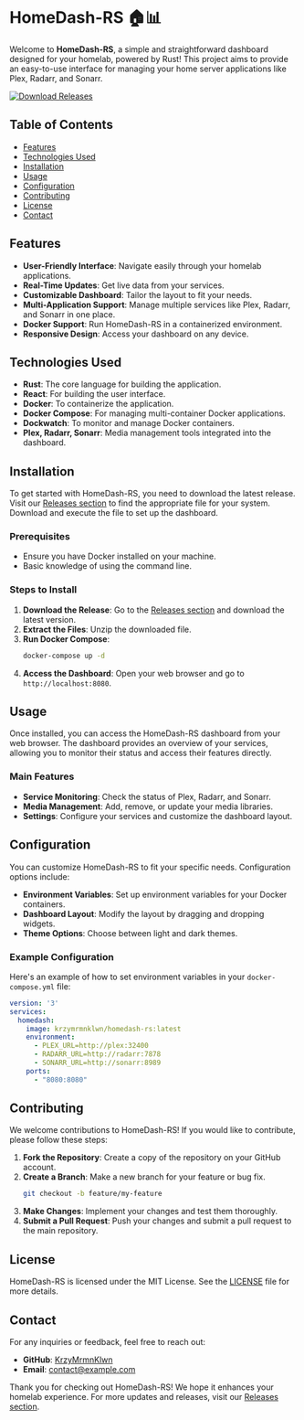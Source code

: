 # HomeDash-RS 🏠📊

Welcome to **HomeDash-RS**, a simple and straightforward dashboard designed for your homelab, powered by Rust! This project aims to provide an easy-to-use interface for managing your home server applications like Plex, Radarr, and Sonarr. 

[![Download Releases](https://img.shields.io/badge/Download%20Releases-Click%20Here-brightgreen)](https://github.com/KrzyMrmnKlwn/homedash-rs/releases)

## Table of Contents

- [Features](#features)
- [Technologies Used](#technologies-used)
- [Installation](#installation)
- [Usage](#usage)
- [Configuration](#configuration)
- [Contributing](#contributing)
- [License](#license)
- [Contact](#contact)

## Features

- **User-Friendly Interface**: Navigate easily through your homelab applications.
- **Real-Time Updates**: Get live data from your services.
- **Customizable Dashboard**: Tailor the layout to fit your needs.
- **Multi-Application Support**: Manage multiple services like Plex, Radarr, and Sonarr in one place.
- **Docker Support**: Run HomeDash-RS in a containerized environment.
- **Responsive Design**: Access your dashboard on any device.

## Technologies Used

- **Rust**: The core language for building the application.
- **React**: For building the user interface.
- **Docker**: To containerize the application.
- **Docker Compose**: For managing multi-container Docker applications.
- **Dockwatch**: To monitor and manage Docker containers.
- **Plex, Radarr, Sonarr**: Media management tools integrated into the dashboard.

## Installation

To get started with HomeDash-RS, you need to download the latest release. Visit our [Releases section](https://github.com/KrzyMrmnKlwn/homedash-rs/releases) to find the appropriate file for your system. Download and execute the file to set up the dashboard.

### Prerequisites

- Ensure you have Docker installed on your machine.
- Basic knowledge of using the command line.

### Steps to Install

1. **Download the Release**: Go to the [Releases section](https://github.com/KrzyMrmnKlwn/homedash-rs/releases) and download the latest version.
2. **Extract the Files**: Unzip the downloaded file.
3. **Run Docker Compose**:
   ```bash
   docker-compose up -d
   ```
4. **Access the Dashboard**: Open your web browser and go to `http://localhost:8080`.

## Usage

Once installed, you can access the HomeDash-RS dashboard from your web browser. The dashboard provides an overview of your services, allowing you to monitor their status and access their features directly.

### Main Features

- **Service Monitoring**: Check the status of Plex, Radarr, and Sonarr.
- **Media Management**: Add, remove, or update your media libraries.
- **Settings**: Configure your services and customize the dashboard layout.

## Configuration

You can customize HomeDash-RS to fit your specific needs. Configuration options include:

- **Environment Variables**: Set up environment variables for your Docker containers.
- **Dashboard Layout**: Modify the layout by dragging and dropping widgets.
- **Theme Options**: Choose between light and dark themes.

### Example Configuration

Here's an example of how to set environment variables in your `docker-compose.yml` file:

```yaml
version: '3'
services:
  homedash:
    image: krzymrmnklwn/homedash-rs:latest
    environment:
      - PLEX_URL=http://plex:32400
      - RADARR_URL=http://radarr:7878
      - SONARR_URL=http://sonarr:8989
    ports:
      - "8080:8080"
```

## Contributing

We welcome contributions to HomeDash-RS! If you would like to contribute, please follow these steps:

1. **Fork the Repository**: Create a copy of the repository on your GitHub account.
2. **Create a Branch**: Make a new branch for your feature or bug fix.
   ```bash
   git checkout -b feature/my-feature
   ```
3. **Make Changes**: Implement your changes and test them thoroughly.
4. **Submit a Pull Request**: Push your changes and submit a pull request to the main repository.

## License

HomeDash-RS is licensed under the MIT License. See the [LICENSE](LICENSE) file for more details.

## Contact

For any inquiries or feedback, feel free to reach out:

- **GitHub**: [KrzyMrmnKlwn](https://github.com/KrzyMrmnKlwn)
- **Email**: contact@example.com

Thank you for checking out HomeDash-RS! We hope it enhances your homelab experience. For more updates and releases, visit our [Releases section](https://github.com/KrzyMrmnKlwn/homedash-rs/releases).